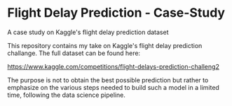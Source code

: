 # Flight Delay Prediction - Case-Study
A case study on Kaggle's flight delay prediction dataset

This repository contains my take on Kaggle's flight delay prediction challange. The full dataset can be found here:

https://www.kaggle.com/competitions/flight-delays-prediction-challeng2

The purpose is not to obtain the best possible prediction but rather to emphasize on the various steps needed to build such a model in a limited time, following the data science pipeline.
